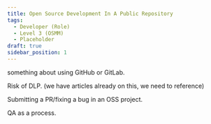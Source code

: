 ```yaml
---
title: Open Source Development In A Public Repository
tags: 
  - Developer (Role)
  - Level 3 (OSMM)
  - Placeholder
draft: true
sidebar_position: 1
---
```


something about using GitHub or GitLab.

Risk of DLP. (we have articles already on this, we need to reference)

Submitting a PR/fixing a bug in an OSS project.

QA as a process.